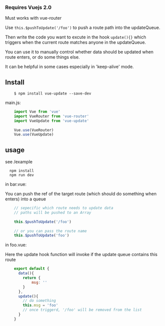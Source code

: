 ### Requires Vuejs 2.0

Must works with vue-router

Use ``` this.$pushToUpdate('/foo') ``` to push a route path into the updateQueue.

Then write the code you want to excute in the hook ``` update(){} ``` which triggers when the current route matches anyone in the updateQueue.

You can use it to manually control whether data should be updated when route enters, or do some things else.

It can be helpful in some cases especially in 'keep-alive' mode.

## Install
```
	$ npm install vue-update --save-dev
```
main.js:
```js
	import Vue from 'vue'
	import VueRouter from 'vue-router'
	import VueUpdate from 'vue-update'
	
	Vue.use(VueRouter)
	Vue.use(VueUpdate)
```

## usage
see /example
```
  npm install
  npm run dev
```
in bar.vue:

You can push the ref of the target route (which should do something when enters) into a queue

```js
	// sepecific which route needs to update data
	// paths will be pushed to an Array
	
	this.$pushToUpdate('/foo')
	
	// or you can pass the route name
	this.$pushToUpdate('foo')
```

in foo.vue:

Here the update hook function will invoke if the update queue contains this route

```js
	export default {
      data(){
        return {
	        msg: ''
        }
      },
      update(){
        // do something
        this.msg = 'foo'
        // once triggerd, '/foo' will be removed from the list
      }		
	}
```


